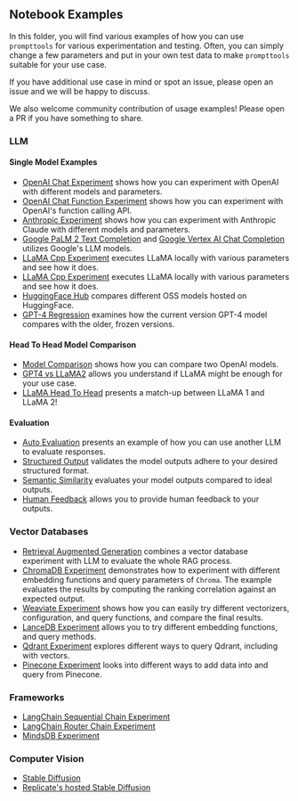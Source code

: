 ## Notebook Examples

In this folder, you will find various examples of how you can use `prompttools` for
various experimentation and testing. Often, you can simply change a few parameters
and put in your own test data to make `prompttools` suitable for your use case.

If you have additional use case in mind or spot an issue, please open an issue
and we will be happy to discuss.

We also welcome community contribution of usage examples! Please open a PR if you
have something to share.

### LLM

#### Single Model Examples
- [OpenAI Chat Experiment](OpenAIChatExperiment.ipynb) shows how you can experiment with OpenAI with different models and parameters.
- [OpenAI Chat Function Experiment](OpenAIChatFunctionExperiment.ipynb) shows how you can experiment with OpenAI's function calling API.
- [Anthropic Experiment](AnthropicExperiment.ipynb) shows how you can experiment with Anthropic Claude with different models and parameters.
- [Google PaLM 2 Text Completion](PaLM2Experiment.ipynb)
  and [Google Vertex AI Chat Completion](GoogleVertexChatExperiment.ipynb) utilizes Google's LLM models.
- [LLaMA Cpp Experiment](LlamaCppExperiment.ipynb) executes LLaMA locally with various parameters and see how it does.
- [LLaMA Cpp Experiment](LlamaCppExperiment.ipynb) executes LLaMA locally with various parameters and see how it does.
- [HuggingFace Hub](HuggingFaceHub.ipynb) compares different OSS models hosted on HuggingFace.
- [GPT-4 Regression](GPT4RegressionTesting.ipynb) examines how the current version GPT-4 model compares with the older, frozen versions.

#### Head To Head Model Comparison

- [Model Comparison](ModelComparison.ipynb) shows how you can compare two OpenAI models.
- [GPT4 vs LLaMA2](GPT4vsLlama2.ipynb) allows you understand if LLaMA might be enough for your use case.
- [LLaMA Head To Head](LlamaHeadToHead.ipynb) presents a match-up between LLaMA 1 and LLaMA 2!

#### Evaluation
- [Auto Evaluation](AutoEval.ipynb) presents an example of how you can use another LLM to evaluate responses.
- [Structured Output](StructuredOutput.ipynb) validates the model outputs adhere to your desired structured format.
- [Semantic Similarity](SemanticSimilarity.ipynb) evaluates your model outputs compared to ideal outputs.
- [Human Feedback](HumanFeedback.ipynb) allows you to provide human feedback to your outputs.


### Vector Databases

- [Retrieval Augmented Generation](vectordb_experiments/RetrievalAugmentedGeneration.ipynb) combines a vector database
  experiment with LLM to evaluate the whole RAG process.
- [ChromaDB Experiment](vectordb_experiments/ChromaDBExperiment.ipynb) demonstrates how to experiment with different
  embedding functions and query parameters of `Chroma`. The example evaluates the results by computing the
  ranking correlation against an expected output.
- [Weaviate Experiment](vectordb_experiments/WeaviateExperiment.ipynb) shows how you can easily try different vectorizers, configuration,
  and query functions, and compare the final results.
- [LanceDB Experiment](vectordb_experiments/LanceDBExperiment.ipynb) allows you to try different embedding functions, and query methods.
- [Qdrant Experiment](vectordb_experiments/QdrantExperiment.ipynb) explores different ways to query Qdrant, including with vectors.
- [Pinecone Experiment](vectordb_experiments/PineconeExperiment.ipynb) looks into different ways to add data into and query from Pinecone.

### Frameworks

- [LangChain Sequential Chain Experiment](frameworks/LangChainSequentialChainExperiment.ipynb)
- [LangChain Router Chain Experiment](frameworks/LangChainRouterChainExperiment.ipynb)
- [MindsDB Experiment](frameworks/MindsDBExperiment.ipynb)

### Computer Vision
- [Stable Diffusion](image_experiments/StableDiffusion.ipynb)
- [Replicate's hosted Stable Diffusion](image_experiments/ReplicateStableDiffusion.ipynb)

